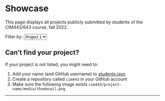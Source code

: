 # Showcase

This page displays all projects publicly submitted by students of the CIM443/643 course, fall 2022.

<label>
  Filter by:
  <select id="project">
    <option value="project-1">Project 1</option>
    <option value="project-2">Project 2</option>
    <option value="project-3">Project 3</option>
  </select>
</label>

<ul id="list"></ul>

## Can’t find your project?

If your project is not listed, you might need to:

1. Add your name (and GitHub username) to [students.json](https://github.com/vsueiro/cim443/blob/main/showcase/students.json)
2. Create a repository called `cim443` in your GitHub account
3. Make sure the following image exists `cim443/project-name/media/thumbnail.png`

---

<style>@import "index.css"</style>
<script src="index.js"></script>
